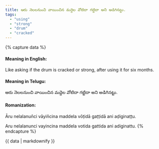 ```yaml
---
title: ఆరు నెలలనుంచి వాయించిన మద్దెల వోటిదా గట్టిదా అని అడిగినట్టు.
tags:
  - "using"
  - "strong"
  - "drum"
  - "cracked"
---
```


{% capture data %}
#### Meaning in English:
Like asking if the drum is cracked or strong, after using it for six months.

#### Meaning in Telugu:
ఆరు నెలలనుంచి వాయించిన మద్దెల వోటిదా గట్టిదా అని అడిగినట్టు.

#### Romanization:
Āru nelalanun̄ci vāyin̄cina maddela vōṭidā gaṭṭidā ani aḍiginaṭṭu.

Aru nelalanunci vayincina maddela votida gattida ani adiginattu.
{% endcapture %}

{{ data | markdownify }}

